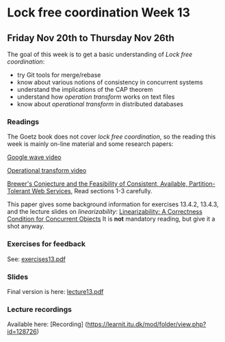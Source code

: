 # Lock free coordination Week 13
## Friday Nov 20th to Thursday Nov 26th

The goal of this week is to get a basic understanding of *Lock free coordination*:

- try Git tools for merge/rebase
- know about various notions of consistency in concurrent systems
- understand the implications of the CAP theorem
- understand how *operation transform* works on text files
- know about *operational transform* in distributed databases



### Readings
The Goetz book does not cover *lock free coordination*, so the reading  this week 
is mainly on-line material and some research papers:

[Google wave video](https://youtu.be/p6pgxLaDdQw)

[Operational transform video](https://youtu.be/3ykZYKCK7AM)

[Brewer's Conjecture and the Feasibility of Consistent, Available,
Partition-Tolerant Web Services](GilbertAndLynch.pdf), Read sections 1-3 carefully. 

This paper gives some background information for exercises 13.4.2, 13.4.3, and the lecture slides on *linearizability*:
[Linearizability: A Correctness Condition for Concurrent Objects](WingHerlihyCons.pdf)
It is **not** mandatory reading, but give it a shot anyway.


### Exercises for feedback

See: [exercises13.pdf](exercises13.pdf)

### Slides
Final version is here: [lecture13.pdf](lecture13.pdf)

### Lecture recordings
Available here: [Recording] (https://learnit.itu.dk/mod/folder/view.php?id=128726)
